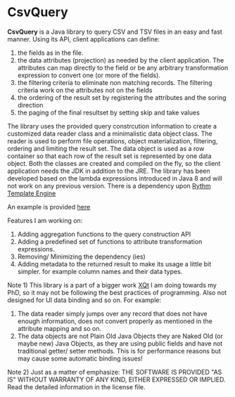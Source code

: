CsvQuery
==========

**CsvQuery** is a Java library to query CSV and TSV files in an easy and fast manner. Using its API, client applications can define:

1. the fields as in the file. 
2. the data attributes (projection) as needed by the client application. The attributes can map directly to the field or be any arbitrary transformation expression to convert one (or more of the fields).
3. the filtering criteria to eliminate non matching records. The filtering criteria work on the attributes not on the fields
4. the ordering of the result set by registering the attributes and the soring direction
5. the paging of the final resultset by setting skip and take values

The library uses the provided query constrcution information to create a customized data reader class and a minimalistic data object class. The reader is used to perform file operations, object materialization, filtering, ordering and limiting the result set. The data object is used as a row container so that each row of the result set is represented by one data object.
Both the classes are created and compiled on the fly, so the client application needs the JDK in addition to the JRE. The library has been developed based on the lambda expressions introduced in Java 8 and will not work on any previous version. There is a dependency upon [Rythm Template Engine](http://rythmengine.org)

An example is provided [here](https://github.com/javadch/CsvMonster/blob/master/src/main/java/com/vaiona/test/SampleUsage.java)

Features I am working on:

1. Adding aggregation functions to the query construction API
2. Adding a predefined set of functions to attribute transformation expressions.
2. Removing/ Minimizing the dependency (ies)
3. Adding metadata to the returned result to make its usage a little bit simpler. for example column names and their data types.

Note 1) This library is a part of a bigger work [XQt](https://github.com/javadch/XQt) I am doing towards my PhD, so it may not be following the best practices of programming. Also not designed for UI data binding and so on.
For example:
1. The data reader simply jumps over any record that does not have enough information, does not convert properly as mentioned in the attribute mapping and so on.
2. The data objects are not Plain Old Java Objects they are Naked Old (or maybe new) Java Objects, as they are using public fields and have not traditional getter/ setter methods. This is for performance reasons but may cause some automatic binding issues!
 
Note 2) Just as a matter of emphasize: THE SOFTWARE IS PROVIDED "AS IS" WITHOUT WARRANTY OF ANY KIND, EITHER EXPRESSED OR IMPLIED. Read the detailed information in the license file.
